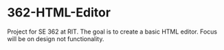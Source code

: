 362-HTML-Editor
===============
Project for SE 362 at RIT.  The goal is to create a basic HTML editor.  Focus will be on design not functionality.
